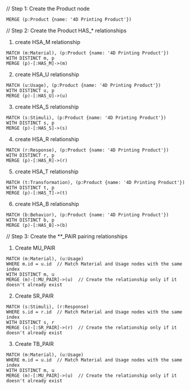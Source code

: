 // Step 1: Create the Product node
```
MERGE (p:Product {name: '4D Printing Product'})
```
// Step 2: Create the Product HAS_* relationships
1. create HSA_M relationship
```
MATCH (m:Material), (p:Product {name: '4D Printing Product'})
WITH DISTINCT m, p
MERGE (p)-[:HAS_M]->(m)
```

2. create HSA_U relationship
```
MATCH (u:Usage), (p:Product {name: '4D Printing Product'})
WITH DISTINCT u, p
MERGE (p)-[:HAS_U]->(u)
```

3. create HSA_S relationship
```
MATCH (s:Stimuli), (p:Product {name: '4D Printing Product'})
WITH DISTINCT s, p
MERGE (p)-[:HAS_S]->(s)
```

4. create HSA_R relationship
```
MATCH (r:Response), (p:Product {name: '4D Printing Product'})
WITH DISTINCT r, p
MERGE (p)-[:HAS_R]->(r)
```

5. create HSA_T relationship
```
MATCH (t:Transformation), (p:Product {name: '4D Printing Product'})
WITH DISTINCT t, p
MERGE (p)-[:HAS_T]->(t)
```

6. create HSA_B relationship
```
MATCH (b:Behavior), (p:Product {name: '4D Printing Product'})
WITH DISTINCT b, p
MERGE (p)-[:HAS_B]->(b)
```

// Step 3: Create the **_PAIR pairing relationships
1. Create MU_PAIR
```
MATCH (m:Material), (u:Usage)
WHERE m.id = u.id  // Match Material and Usage nodes with the same index
WITH DISTINCT m, u
MERGE (m)-[:MU_PAIR]->(u)  // Create the relationship only if it doesn't already exist
```
2. Create SR_PAIR
```
MATCH (s:Stimuli), (r:Response)
WHERE s.id = r.id  // Match Material and Usage nodes with the same index
WITH DISTINCT s, r
MERGE (s)-[:SR_PAIR]->(r)  // Create the relationship only if it doesn't already exist
```
3. Create TB_PAIR
```
MATCH (m:Material), (u:Usage)
WHERE m.id = u.id  // Match Material and Usage nodes with the same index
WITH DISTINCT m, u
MERGE (m)-[:MU_PAIR]->(u)  // Create the relationship only if it doesn't already exist
```

